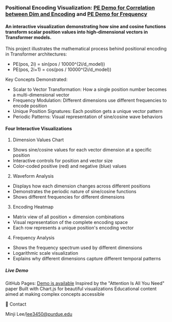 ### Positional Encoding Visualization: [PE Demo for Correlation between Dim and Encoding](https://minjilee-purdue.github.io/lecture/transformer/positional-encoding/index.html) and [PE Demo for Frequency](https://minjilee-purdue.github.io/lecture/transformer/positional-encoding/index_period.html)

#### An interactive visualization demonstrating how sine and cosine functions transform scalar position values into high-dimensional vectors in Transformer models.

This project illustrates the mathematical process behind positional encoding in Transformer architectures:

- PE(pos, 2i) = sin(pos / 10000^(2i/d_model))
- PE(pos, 2i+1) = cos(pos / 10000^(2i/d_model))


Key Concepts Demonstrated:

- Scalar to Vector Transformation: How a single position number becomes a multi-dimensional vector
- Frequency Modulation: Different dimensions use different frequencies to encode position
- Unique Position Signatures: Each position gets a unique vector pattern
- Periodic Patterns: Visual representation of sine/cosine wave behaviors

#### Four Interactive Visualizations
1. Dimension Values Chart

- Shows sine/cosine values for each vector dimension at a specific position
- Interactive controls for position and vector size
- Color-coded positive (red) and negative (blue) values

2. Waveform Analysis

- Displays how each dimension changes across different positions
- Demonstrates the periodic nature of sine/cosine functions
- Shows different frequencies for different dimensions

3. Encoding Heatmap

- Matrix view of all position × dimension combinations
- Visual representation of the complete encoding space
- Each row represents a unique position's encoding vector

4. Frequency Analysis

- Shows the frequency spectrum used by different dimensions
- Logarithmic scale visualization
- Explains why different dimensions capture different temporal patterns

##### Live Demo
GitHub Pages: [Demo is available](https://minjilee-purdue.github.io/lecture/transformer/positional-encoding/index.html)
Inspired by the "Attention Is All You Need" paper
Built with Chart.js for beautiful visualizations
Educational content aimed at making complex concepts accessible

📧 Contact

Minji Lee/lee3450@purdue.edu

